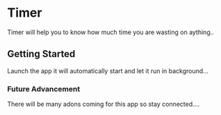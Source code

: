 # Timer

Timer will help you to know how much time you are wasting on aything..

## Getting Started

Launch the app it will automatically start and let it run in background...

### Future Advancement
There will be many adons coming for this app so stay connected....
